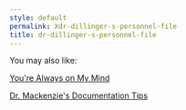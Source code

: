 ```yaml
---
style: default
permalink: Xdr-dillinger-s-personnel-file
title: dr-dillinger-s-personnel-file
---
```

You may also like:

[You're Always on My Mind](http://scp-wiki.net/you-re-always-on-my-mind)

[Dr. Mackenzie's Documentation Tips](http://scp-wiki.net/mackenzie-tips)
